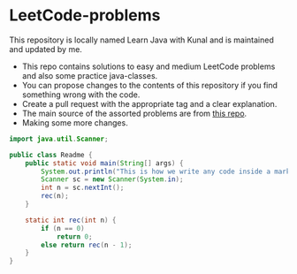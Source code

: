 # LeetCode-problems
This repository is locally named Learn Java with Kunal and is maintained and updated by me.
* This repo contains solutions to easy and medium LeetCode problems and also some practice java-classes.
* You can propose changes to the contents of this repository if you find something wrong with the code.
* Create a pull request with the appropriate tag and a clear explanation.
* The main source of the assorted problems are from [this repo](https://github.com/kunal-kushwaha/DSA-Bootcamp-Java/tree/main/assignments).
* Making some more changes.
```java
import java.util.Scanner;

public class Readme {
    public static void main(String[] args) {
        System.out.println("This is how we write any code inside a markdown");
        Scanner sc = new Scanner(System.in);
        int n = sc.nextInt();
        rec(n);
    }

    static int rec(int n) {
        if (n == 0)
            return 0;
        else return rec(n - 1);
    }
}
```
